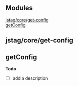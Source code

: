 ## Modules

<dl>
<dt><a href="#module_jstag/core/get-config">jstag/core/get-config</a></dt>
<dd></dd>
<dt><a href="#module_getConfig">getConfig</a></dt>
<dd></dd>
</dl>

<a name="module_jstag/core/get-config"></a>

## jstag/core/get-config
<a name="module_getConfig"></a>

## getConfig
**Todo**

- [ ] add a description


